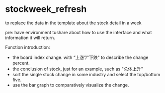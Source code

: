 # stockweek_refresh
to replace the data in the template about the stock detail in a week

pre: have environment   tushare about how to use the interface and what information it will return.

Function introduction:
- the board index change. with “上涨”/"下跌"  to describe the change percent.
- the conclusion of stock, just for  an example, such as "总体上升"
- sort the single stock change in some industry and select the top/bottom five. 
- use the bar graph to comparatively visualize the change.
